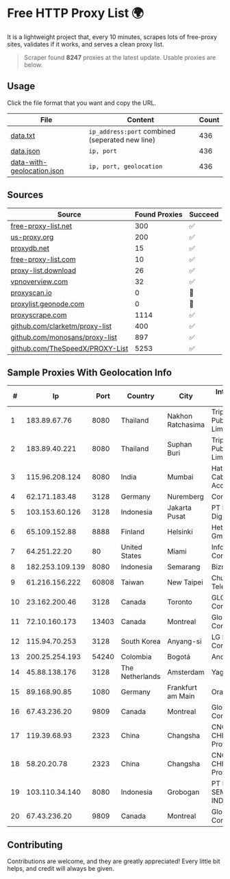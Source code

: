 
# Free HTTP Proxy List 🌍

It is a lightweight project that, every 10 minutes, scrapes lots of free-proxy sites, validates if it works, and serves a clean proxy list.


> Scraper found **8247** proxies at the latest update. Usable proxies are below.

## Usage

Click the file format that you want and copy the URL.


|File|Content|Count|
|----|-------|-----|
|[data.txt](https://raw.githubusercontent.com/themiralay/Proxy-List-World/master/data.txt)|`ip_address:port` combined (seperated new line)|436|
|[data.json](https://raw.githubusercontent.com/themiralay/Proxy-List-World/master/data.json)|`ip, port`|436|
|[data-with-geolocation.json](https://raw.githubusercontent.com/themiralay/Proxy-List-World/master/data-with-geolocation.json)|`ip, port, geolocation`|436|

## Sources

|Source|Found Proxies|Succeed|
|------|-------------|-------|
|[free-proxy-list.net](https://free-proxy-list.net)|300|✅|
|[us-proxy.org](https://www.us-proxy.org)|200|✅|
|[proxydb.net](http://proxydb.net)|15|✅|
|[free-proxy-list.com](https://free-proxy-list.com/?page=&port=&type%5B%5D=http&type%5B%5D=https&up_time=0&search=Search)|10|✅|
|[proxy-list.download](https://www.proxy-list.download/HTTP)|26|✅|
|[vpnoverview.com](https://vpnoverview.com/privacy/anonymous-browsing/free-proxy-servers)|32|✅|
|[proxyscan.io](https://www.proxyscan.io)|0|🚫|
|[proxylist.geonode.com](https://proxylist.geonode.com/api/proxy-list?limit=300&page=1&sort_by=lastChecked&sort_type=desc&protocols=http,https)|0|🚫|
|[proxyscrape.com](https://api.proxyscrape.com/v2/?request=displayproxies&protocol=http&timeout=10000&country=all&ssl=all&anonymity=all)|1114|✅|
|[github.com/clarketm/proxy-list](https://raw.githubusercontent.com/clarketm/proxy-list/master/proxy-list-raw.txt)|400|✅|
|[github.com/monosans/proxy-list](https://raw.githubusercontent.com/monosans/proxy-list/main/proxies/http.txt)|897|✅|
|[github.com/TheSpeedX/PROXY-List](https://raw.githubusercontent.com/TheSpeedX/PROXY-List/master/http.txt)|5253|✅|


## Sample Proxies With Geolocation Info

|#|Ip|Port|Country|City|Internet Service Provider|
|-|--|----|-------|----|-------------------------|
|1|183.89.67.76|8080|Thailand|Nakhon Ratchasima|Triple T Broadband Public Company Limited|
|2|183.89.40.221|8080|Thailand|Suphan Buri|Triple T Broadband Public Company Limited|
|3|115.96.208.124|8080|India|Mumbai|Hathway IP over Cable Internet Access|
|4|62.171.183.48|3128|Germany|Nuremberg|Contabo GmbH|
|5|103.153.60.126|3128|Indonesia|Jakarta Pusat|PT Era Awan Digital|
|6|65.109.152.88|8888|Finland|Helsinki|Hetzner Online GmbH|
|7|64.251.22.20|80|United States|Miami|Infolink Global Corporation|
|8|182.253.109.139|8080|Indonesia|Semarang|Biznet Metronet|
|9|61.216.156.222|60808|Taiwan|New Taipei|Chunghwa Telecom Co., Ltd.|
|10|23.162.200.46|3128|Canada|Toronto|GLOBALTELEHOST Corp.|
|11|72.10.160.173|13403|Canada|Montreal|GloboTech Communications|
|12|115.94.70.253|3128|South Korea|Anyang-si|LG DACOM Corporation|
|13|200.25.254.193|54240|Colombia|Bogotá|Andinet ON Line|
|14|45.88.138.176|3128|The Netherlands|Amsterdam|Yaglom Labs Ltd|
|15|89.168.90.85|1080|Germany|Frankfurt am Main|Oracle Corporation|
|16|67.43.236.20|9809|Canada|Montreal|GloboTech Communications|
|17|119.39.68.93|2323|China|Changsha|CNC Group CHINA169 Hunan Province Network|
|18|58.20.20.78|2323|China|Changsha|CNC Group CHINA169 Hunan Province Network|
|19|103.110.34.140|8080|Indonesia|Grobogan|PT RECONET SEMESTA INDONESIA|
|20|67.43.236.20|9809|Canada|Montreal|GloboTech Communications|



## Contributing

Contributions are welcome, and they are greatly appreciated! Every
little bit helps, and credit will always be given.


